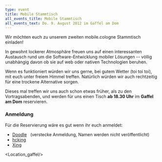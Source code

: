 ```yaml
---
type: event
title: Mobile Stammtisch
all_events_title: Mobile Stammtisch
all_events_text: Do. 9. August 2012 im Gaffel am Dom
---
```


Wir möchten euch zu unserem zweiten mobile.cologne Stammtisch einladen!
<!--Das nun vierte Event, nach immerhin bereits sechs Vorträgen,
möchten wir u.a. nutzen um euer Feedback zu sammeln.-->

In gewohnt lockerer Atmosphäre freuen uns auf einen interessanten Austausch
rund um die Software-Entwicklung mobiler Lösungen -- völlig unabhängig
davon ob sie auf web oder nativen Technologien beruhen.

Wenn es funktioniert würden wir uns gerne, bei gutem Wetter (toi toi toi),
mit euch unter freiem Himmel treffen. Natürlich würden wir auch rechtzeitig
für eine trockene Alternative sorgen.

Dieses mal treffen wir uns auch schon etwas früher, als zu den Vortragsabenden,
und werden für uns einen Tisch <b>ab 18.30&nbsp;Uhr</b> im
<b>Gaffel am Dom</b> reservieren.

### Anmeldung

Für die Reservierung wäre es gut wenn ihr euch anmeldet:

<ul>
  <li><a href="https://www.doodle.com/3wtvnf78f877ivb6">Doodle</a> &nbsp; (verstecke Anmeldung, Namen werden nicht veröffentlicht)</li>
  <li><a href="https://hcking.de/events/105-mobile-cologne/dates/767">hcking</a></li>
  <li><a href="https://www.xing.com/events/mobile-stammtisch-1120494">Xing</a></li>
</ul>

<Location_gaffel/>
